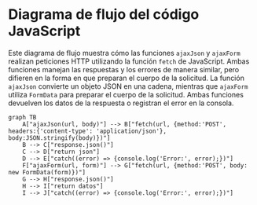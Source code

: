 # Diagrama de flujo del código JavaScript

Este diagrama de flujo muestra cómo las funciones `ajaxJson` y `ajaxForm` realizan peticiones HTTP utilizando la función `fetch` de JavaScript. Ambas funciones manejan las respuestas y los errores de manera similar, pero difieren en la forma en que preparan el cuerpo de la solicitud. La función `ajaxJson` convierte un objeto JSON en una cadena, mientras que `ajaxForm` utiliza `FormData` para preparar el cuerpo de la solicitud. Ambas funciones devuelven los datos de la respuesta o registran el error en la consola.

```mermaid
graph TB
    A["ajaxJson(url, body)"] --> B["fetch(url, {method:'POST', headers:{'content-type': 'application/json'}, body:JSON.stringify(body)})"]
    B --> C["response.json()"]
    C --> D["return json"]
    D --> E["catch((error) => {console.log('Error:', error);})"]
    F["ajaxForm(url, form)"] --> G["fetch(url, {method:'POST', body: new FormData(form)})"]
    G --> H["response.json()"]
    H --> I["return datos"]
    I --> J["catch((error) => {console.log('Error:', error);})"]




